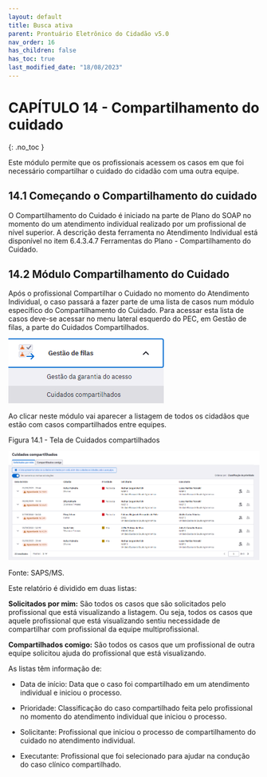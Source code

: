 ```yaml
---
layout: default
title: Busca ativa
parent: Prontuário Eletrônico do Cidadão v5.0
nav_order: 16
has_children: false
has_toc: true
last_modified_date: "18/08/2023"
---
```



# CAPÍTULO 14 - Compartilhamento do cuidado
{: .no_toc }

Este módulo permite que os profissionais acessem os casos em que foi necessário compartilhar o cuidado do cidadão com uma outra equipe. 


## 14.1 Começando o Compartilhamento do cuidado

O Compartilhamento do Cuidado é iniciado na parte de Plano do SOAP no momento do um atendimento individual realizado por um profissional de nível superior. A descrição desta ferramenta no Atendimento Individual está disponível no item 6.4.3.4.7 Ferramentas do Plano - Compartilhamento do Cuidado.


## 14.2 Módulo Compartilhamento do Cuidado

Após o profissional Compartilhar o Cuidado no momento do Atendimento Individual, o caso passará a fazer parte de uma lista de casos num módulo específico do Compartilhamento do Cuidado. Para acessar esta lista de casos deve-se acessar no menu lateral esquerdo do PEC, em Gestão de filas, a parte do Cuidados Compartilhados. 

![](media/comp_cuidado/pec_image1.png)

Ao clicar neste módulo vai aparecer a listagem de todos os cidadãos que estão com casos compartilhados entre equipes.

Figura 14.1 - Tela de Cuidados compartilhados 

![](media/comp_cuidado/pec_image2.png)

Fonte: SAPS/MS.

Este relatório é dividido em duas listas:

**Solicitados por mim:** São todos os casos que são solicitados pelo profissional que está visualizando a listagem. Ou seja, todos os casos que aquele profissional que está visualizando sentiu necessidade de compartilhar com profissional da equipe multiprofissional.

**Compartilhados comigo:** São todos os casos que um profissional de outra equipe solicitou ajuda do profissional que está visualizando.

As listas têm informação de:
- Data de início: Data que o caso foi compartilhado em um atendimento individual e iniciou o processo. 

- Prioridade: Classificação do caso compartilhado feita pelo profissional no momento do atendimento individual que iniciou o processo.

- Solicitante: Profissional que iniciou o processo de compartilhamento do cuidado no atendimento individual.

- Executante: Profissional que foi selecionado para ajudar na condução do caso clínico compartilhado.

